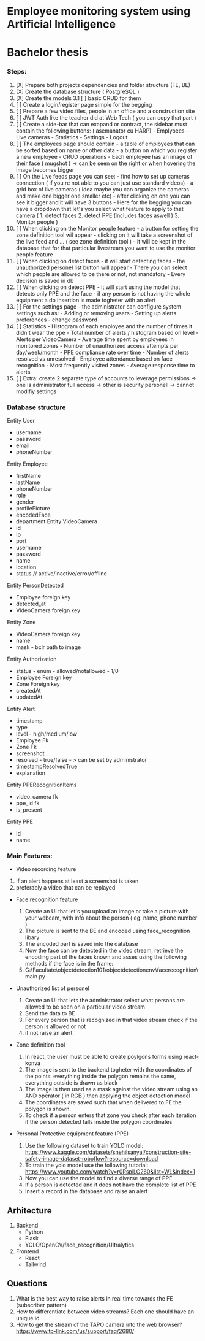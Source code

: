# Employee monitoring system using Artificial Intelligence

# Bachelor thesis

### Steps:

1. [X] Prepare both projects dependencies and folder structure (FE, BE)
2. [X] Create the database structure ( PostgreSQL )
3. [X] Create the models
3.1 [ ] basic CRUD for them
4. [ ] Create a login/register page simple for the begging
5. [ ] Prepare a few video files, people in an office and a construction site
6. [ ] JWT Auth like the teacher did at Web Tech ( you can copy that part )
7. [ ] Create a side-bar that can exapand or contract, the sidebar must contain the following buttons: ( asemanator cu HARP) - Emplyoees - Live cameras - Statistics - Settings - Logout
8. [ ] The employees page should contain - a table of employees that can be sorted based on name or other data - a button on which you register a new employee - CRUD operations - Each employee has an image of their face ( mugshot ) -> can be seen on the right or when hovering the image becomes bigger
9. [ ] On the Live feeds page you can see: - find how to set up cameras connection ( if you re not able to you can just use standard videos) - a grid box of live cameras ( idea maybe you can organize the cameras and make one bigger one smaller etc) - after clicking on one you can see it bigger and it will have 3 buttons - Here for the begging you can have a dropdown that let's you select what feature to apply to that camera
       ( 1. detect faces 2. detect PPE (includes faces aswell ) 3. Monitor people )
10. [ ] When clicking on the Monitor people feature - a button for setting the zone definition tool wil appear - clicking on it will take a screenshot of the live feed and ... ( see zone definition tool ) - it will be kept in the database that for that particular livestream you want to use the monitor people feature
11. [ ] When clicking on detect faces - it will start detecting faces - the unauthorized personel list button will appear - There you can select which people are allowed to be there or not, not mandatory - Every decision is saved in db
12. [ ] When clicking on detect PPE - it will start using the model that detects only PPE and the face - if any person is not having the whole equipment a db insertion is made togheter with an alert
13. [ ] For the settings page - the administrator can configure system settings such as: - Adding or removing users - Setting up alerts preferences - change password
14. [ ] Statistics
        - Histogram of each employee and the number of times it didn't wear the ppe
        - Total number of alerts / histogram based on level
        - Alerts per VideoCamera
        - Average time spent by employees in monitored zones
        - Number of unauthorized access attempts per day/week/month
        - PPE compliance rate over time
        - Number of alerts resolved vs unresolved
        - Employee attendance based on face recognition
        - Most frequently visited zones
        - Average response time to alerts
15. [ ] Extra: create 2 separate type of accounts to leverage permissions -> one is administrator full access -> other is security personell -> cannot modifiy settings


### Database structure

Entity User 
  - username
  - password
  - email
  - phoneNumber

Entity Employee
  - firstName
  - lastName
  - phoneNumber
  - role
  - gender
  - profilePicture
  - encodedFace
  - department
Entity VideoCamera
  - id
  - ip
  - port
  - username
  - password
  - name
  - location
  - status  // active/inactive/error/offline

Entity PersonDetected
  - Employee foreign key
  - detected_at
  - VideoCamera foreign key

Entity Zone
  - VideoCamera foreign key
  - name
  - mask - bclr path to image

Entity Authorization
 - status - enum - allowed/notallowed -  1/0
 - Employee Foreign key
 - Zone Foreign key
 - createdAt
 - updatedAt

Entity Alert
 - timestamp
 - type
 - level - high/medium/low
 - Employee Fk
 - Zone Fk
 - screenshot
 - resolved - true/false - > can be set by administrator
 - timestampResolvedTrue
 - explanation

 Entity PPERecognitionItems
  - video_camera fk
  - ppe_id fk
  - is_present

Entity PPE
 - id
 - name

### Main Features:

- Video recording feature
 1. If an alert happens at least a screenshot is taken
 2. preferably a video that can be replayed

- Face recognition feature

  1. Create an UI that let's you upload an image or take a picture with your webcam, with info about the person ( eg. name, phone number )
  2. The picture is sent to the BE and encoded using face_recognition libary
  3. The encoded part is saved into the database
  4. Now the face can be detected in the video stream, retrieve the encoding part of the faces known and asses using the following methods if the face is in the frame:
  5. G:\Facultate\objectdetection101\objectdetectionenv\facerecognition\main.py

- Unauthorized list of personel

  1. Create an UI that lets the administrator select what persons are allowed to be seen on a particular video stream
  2. Send the data to BE
  3. For every person that is recognized in that video stream check if the person is allowed or not
  4. if not raise an alert

- Zone definition tool

  1. In react, the user must be able to create poylgons forms using react-konva
  2. The image is sent to the backend togheter with the coordinates of the points: everything inside the polygon remains the same, everything outside is drawn as black
  3. The image is then used as a mask against the video stream using an AND operator ( in RGB ) then applying the object detection model
  4. The coordinates are saved such that when delivered to FE the polygon is shown.
  5. To check if a person enters that zone you check after each iteration if the person detected falls inside the polygon coordinates

- Personal Protective equipment feature (PPE)
  1. Use the following dataset to train YOLO model: https://www.kaggle.com/datasets/snehilsanyal/construction-site-safety-image-dataset-roboflow?resource=download
  2. To train the yolo model use the following tutorial: https://www.youtube.com/watch?v=r0RspiLG260&list=WL&index=1
  3. Now you can use the model to find a diverse range of PPE
  4. If a person is detected and it does not have the complete list of PPE
  5. Insert a record in the database and raise an alert

## Arhitecture

1. Backend
   - Python
   - Flask
   - YOLO/OpenCV/face_recognition/Ultralytics
2. Frontend
   - React
   - Tailwind

## Questions

1. What is the best way to raise alerts in real time towards the FE (subscriber pattern)
2. How to differentiate between video streams? Each one should have an unique id
3. How to get the stream of the TAPO camera into the web browser?
https://www.tp-link.com/us/support/faq/2680/